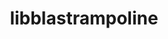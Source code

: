 ---
title: "libblastrampoline"
layout: cache
categories: [package, develop-2024-06-09]
meta: {"versions": ["5.8.0"], "compilers": ["gcc@=11.4.0"], "oss": ["ubuntu22.04"], "platforms": ["linux"], "targets": ["x86_64_v3"], "stacks": ["e4s", "root", "tutorial"], "num_specs": 1, "num_specs_by_stack": {"root": 1, "e4s": 1, "tutorial": 1}}
spec_details: [{"hash": "yjfwhmxohp5n567x6mwupnau7uingkou", "compiler": "gcc@=11.4.0", "versions": ["5.8.0"], "os": "ubuntu22.04", "platform": "linux", "target": "x86_64_v3", "variants": ["build_system=makefile"], "stacks": ["root", "e4s", "tutorial"], "size": "-", "tarball": "https://binaries.spack.io/releases/develop-2024-06-09/build_cache/linux-ubuntu22.04-x86_64_v3/gcc-11.4.0/libblastrampoline-5.8.0/linux-ubuntu22.04-x86_64_v3-gcc-11.4.0-libblastrampoline-5.8.0-yjfwhmxohp5n567x6mwupnau7uingkou.spack"}]
---